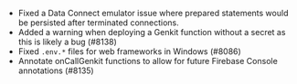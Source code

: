 - Fixed a Data Connect emulator issue where prepared statements would be persisted after terminated connections.
- Added a warning when deploying a Genkit function without a secret as this is likely a bug (#8138)
- Fixed `.env.*` files for web frameworks in Windows (#8086)
- Annotate onCallGenkit functions to allow for future Firebase Console annotations (#8135)
